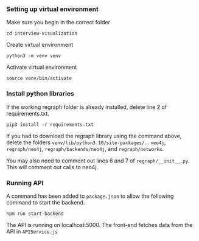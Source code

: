 ### __Setting up virtual environment__

Make sure you begin in the correct folder

`cd interview-visualization`

Create virtual environment

`python3 -m venv venv`

Activate virtual environment

`source venv/bin/activate`

### __Install python libraries__

If the working regraph folder is already installed, delete line 2 of requirements.txt. 

`pip3 install -r requirements.txt`

If you had to download the regraph library using the command above, delete the folders `venv/lib/python3.10/site-packages/`... `neo4j`, `regraph/neo4j`, `regraph/backends/neo4j`, and `regraph/networkx`. 

You may also need to comment out lines 6 and 7 of `regraph/__init__.py`. This will comment out calls to neo4j.

### __Running API__

A command has been added to `package.json` to allow the following command to start the backend.

`npm run start-backend`

The API is running on localhost:5000. The front-end fetches data from the API in `APIService.js`